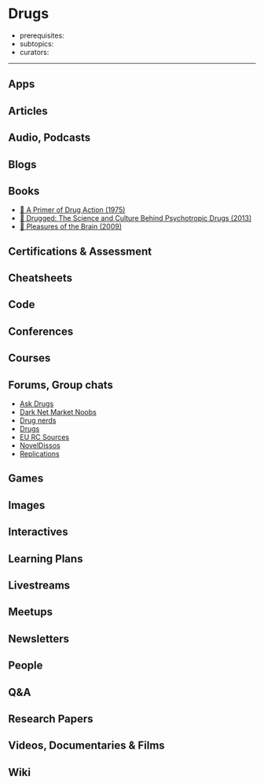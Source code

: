 # Drugs

- prerequisites:
- subtopics:
- curators:

------

## Apps

## Articles

## Audio, Podcasts

## Blogs

## Books

- [📕 A Primer of Drug Action (1975)](https://www.goodreads.com/book/show/1134902.A_Primer_of_Drug_Action)
- [📕 Drugged: The Science and Culture Behind Psychotropic Drugs (2013)](https://www.goodreads.com/book/show/17847528-drugged)
- [📕 Pleasures of the Brain (2009)](https://www.goodreads.com/book/show/6777669-pleasures-of-the-brain)


## Certifications & Assessment

## Cheatsheets

## Code

## Conferences

## Courses

## Forums, Group chats

- [Ask Drugs](https://www.reddit.com/r/askdrugs/)
- [Dark Net Market Noobs](https://www.reddit.com/r/DarkNetMarketsNoobs/)
- [Drug nerds](https://www.reddit.com/r/DrugNerds/)
- [Drugs](https://www.reddit.com/r/Drugs/)
- [EU RC Sources](https://www.reddit.com/r/EU_RCSources/)
- [NovelDissos](https://www.reddit.com/r/NovelDissos/)
- [Replications](https://www.reddit.com/r/replications/)

## Games

## Images

## Interactives

## Learning Plans

## Livestreams

## Meetups

## Newsletters

## People

## Q&A

## Research Papers

## Videos, Documentaries & Films

## Wiki
